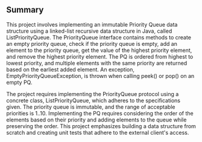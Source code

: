 ## Summary

This project involves implementing an immutable Priority Queue data structure using a linked-list recursive data structure in Java, called ListPriorityQueue. The PriorityQueue interface contains methods to create an empty priority queue, check if the priority queue is empty, add an element to the priority queue, get the value of the highest priority element, and remove the highest priority element. The PQ is ordered from highest to lowest priority, and multiple elements with the same priority are returned based on the earliest added element. An exception, EmptyPriorityQueueException, is thrown when calling peek() or pop() on an empty PQ.

The project requires implementing the PriorityQueue protocol using a concrete class, ListPriorityQueue, which adheres to the specifications given. The priority queue is immutable, and the range of acceptable priorities is 1..10. Implementing the PQ requires considering the order of the elements based on their priority and adding elements to the queue while preserving the order. This project emphasizes building a data structure from scratch and creating unit tests that adhere to the external client's access.
